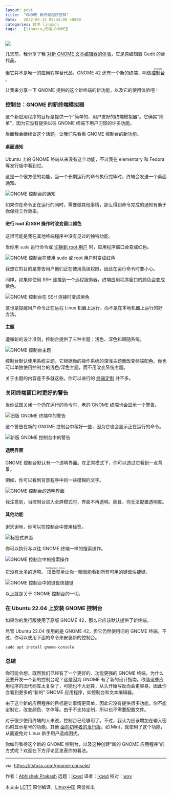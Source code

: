 ```yaml
---
layout: post
title:	"GNOME 新终端程序尝鲜"
date:	2022-05-15 09:43:00 +0800 
categories:	技术 linuxcn 
tags:	[linuxcn,终端,GNOME]
---
```



![](/Asserts/Images/album/202205/15/094307u71xci9ujbizxdbk.jpg)


几天前，我分享了我 [对新 GNOME 文本编辑器的体验](https://itsfoss.com/gnome-text-editor/)，它是原编辑器 Gedit 的替代品。


但它并不是唯一的应用程序替代品。GNOME 42 还有一个新的终端，叫做 <ruby> <a href="https://gitlab.gnome.org/GNOME/console">  控制台 </a> <rt>  Console </rt></ruby>。


让我来分享一下 GNOME 提供的这个新终端的新功能，以及它的使用体验吧！


### 控制台：GNOME 的新终端模拟器


这个新应用程序的目标是提供一个“简单的、用户友好的终端模拟器”。它确实“简单”，因为它没有提供以往 GNOME 终端下用户习惯的许多功能。


后面我会继续谈这个话题。让我们先看看 GNOME 控制台的新功能。


#### 桌面通知


Ubuntu 上的 GNOME 终端从来没有这个功能，不过我在 elementary 和 Fedora 等发行版中看到过。


这是一个很方便的功能，当一个长期运行的命令执行完毕时，终端会发送一个桌面通知。


![GNOME 控制台的通知](/Asserts/Images/album/202205/15/094325fp9smd7dgc2d936g.png)


如果你在命令正在运行的同时，需要做其他事情，那么得到命令完成的通知有助于你保持工作效率。


#### 进行 root 和 SSH 操作时改变窗口颜色


这很可能是我在其他终端程序中没有见过的独特功能。


当你用 `sudo` 运行命令或 [切换到 root 用户](https://itsfoss.com/root-user-ubuntu/) 时，应用程序窗口会变成红色。


![GNOME 控制台在使用 sudo 或 root 用户时变成红色](/Asserts/Images/album/202205/15/094433b5f11qo00f3djml4.png)


我想它的目的是警告用户他们正在使用高级权限，因此在运行命令时要小心。


同样，如果你使用 SSH 连接到一个远程服务器，终端应用程序窗口的颜色会变成紫色。


![GNOME 控制台在 SSH 连接时变成紫色](/Asserts/Images/album/202205/15/094326ogpnpgipoypu2ywn.png)


这也是提醒用户命令正在远程 Linux 机器上运行，而不是在本地机器上运行的好方法。


#### 主题


遵循新的设计准则，控制台提供了三种主题：浅色、深色和跟随系统。


![GNOME 控制台主题](/Asserts/Images/album/202205/15/094326x1p77v11vvpntrn5.png)


控制台默认使用系统主题，它根据你的操作系统的深浅主题而改变终端配色。你也可以单独使用控制台的浅色/深色主题，而不用改变系统主题。


关于主题的内容差不多就这些。你可以进行的 [终端定制](https://itsfoss.com/customize-linux-terminal/) 并不多。


### 关闭终端窗口时更好的警告


当你试图关闭一个仍在运行的命令时，老的 GNOME 终端也会显示一个警告。


![旧版 GNOME 终端中的警告](/Asserts/Images/album/202205/15/094326b1clgdlzlc46lp6n.png)


这个警告在新的 GNOME 控制台中稍好一些，因为它也会显示正在运行的命令。


![新版 GNOME 控制台中的警告](/Asserts/Images/album/202205/15/094327na6sg1m112g72gpm.png)


#### 透明界面


GNOME 控制台默认有一个透明界面。在正常模式下，你可以透过它看到一点背景。


例如，你可以看到背景程序中的一些模糊的文字。


![GNOME 控制台的透明界面](/Asserts/Images/album/202205/15/094327w0ye62kj6fjl6uj6.png)


我注意到，当控制台进入全屏模式时，界面不再透明。而且，你无法配置透明度。


#### 其他功能


谢天谢地，你可以在控制台中使用标签。


![标签式界面](/Asserts/Images/album/202205/15/094327qj97jlhqticaez93.png)


你可以执行与以往 GNOME 终端一样的搜索操作。


![GNOME 控制台中的搜索操作](/Asserts/Images/album/202205/15/094327jz111u1u86mwqtzu.png)


它没有太多的选项。<ruby> 汉堡菜单 <rt>  hamburger menu </rt></ruby>让你一眼就能看到所有可用的键盘快捷键。


![GNOME 控制台中的键盘快捷键](/Asserts/Images/album/202205/15/094328xgzxgygxxbxcmodm.png)


以上就是关于 GNOME 控制台的一切。


### 在 Ubuntu 22.04 上安装 GNOME 控制台


如果你的发行版使用了原版 GNOME 42，那么它应该默认提供了新终端。


尽管 Ubuntu 22.04 使用的是 GNOME 42，但它仍然使用旧的 GNOME 终端。不过，你可以使用下面的命令来安装新的控制台。



```
sudo apt install gnome-console

```

### 总结


你可能会想，既然我们已经有了一个更好的、功能更强的 GNOME 终端，为什么还要开发一个新的控制台呢？这是因为 GNOME 有了新的设计指南。改造这些应用程序的旧代码库太复杂了，可能也不大划算，从头开始写反而会更容易，因此你会看到更多的“新的” GNOME 应用程序，如控制台和文本编辑器。


由于这个新的应用程序的目标是让事情更简单，因此它没有提供很多功能。你不能定制它，改变颜色、字体等。由于不支持定制，所以也不需要配置文件。


对于很少使用终端的人来说，控制台已经够用了。不过，我认为应该增加在输入密码时显示星号的功能。其他 [面向初学者的发行版](https://itsfoss.com/best-linux-beginners/)，如 Mint，就使用了这个功能，从而避免对 Linux 新手用户造成困扰。


你如何看待这个新的 GNOME 控制台，以及这种创建“新的 GNOME 应用程序”的方式呢？欢迎在下方评论区发表你的看法。




---


via: <https://itsfoss.com/gnome-console/>


作者：[Abhishek Prakash](https://itsfoss.com/author/abhishek/) 选题：[lkxed](https://github.com/lkxed) 译者：[lkxed](https://github.com/lkxed) 校对：[wxy](https://github.com/wxy)


本文由 [LCTT](https://github.com/LCTT/TranslateProject) 原创编译，[Linux中国](https://linux.cn/) 荣誉推出
